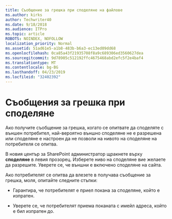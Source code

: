 ```yaml
---
title: Съобщение за грешка при споделяне на файлове
ms.author: kirks
author: Techwriter40
ms.date: 9/18/2018
ms.audience: ITPro
ms.topic: article
ROBOTS: NOINDEX, NOFOLLOW
localization_priority: Normal
ms.assetid: 51ad61e5-a1b8-483b-b6a3-ec13ed09dd68
ms.openlocfilehash: 0ca85a43f21935708f8a9c689306ed3560627dea
ms.sourcegitcommit: 9d78905c512192ffc4675468abd2efc5f2e4baf4
ms.translationtype: MT
ms.contentlocale: bg-BG
ms.lasthandoff: 04/23/2019
ms.locfileid: "32402392"
---
```

# <a name="error-messages-when-sharing"></a>Съобщения за грешка при споделяне

Ако получите съобщение за грешка, когато се опитвате да споделяте с външен потребител, най-вероятно външно споделяне не е разрешена или споделяне е настроен да не позволи на нивото на споделяне на потребителя се опитва.
  
В новия център за SharePoint администратор щракнете върху **споделяне** в левия прозорец. Изберете ниво на споделяне вие желаете да разрешите. Уверете се, че външни е включено споделяне на сайта. 
  
Ако потребителят се опитва да влезете в получава съобщение за грешка, моля, опитайте следните стъпки:
  
- Гарантира, че потребителят е приел покана за споделяне, който е изпратен.
    
- Уверете се, че потребителят приема поканата с имейл адреса, който е бил изпратен до.
    

